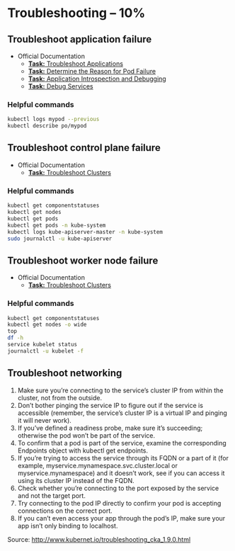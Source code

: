 # Troubleshooting – 10%

## Troubleshoot application failure

- Official Documentation
  - [**Task:** Troubleshoot Applications](https://kubernetes.io/docs/tasks/debug-application-cluster/debug-application/)
  - [**Task:** Determine the Reason for Pod Failure](https://kubernetes.io/docs/tasks/debug-application-cluster/determine-reason-pod-failure/)
  - [**Task:** Application Introspection and Debugging](https://kubernetes.io/docs/tasks/debug-application-cluster/debug-application-introspection/)
  - [**Task:** Debug Services](https://kubernetes.io/docs/tasks/debug-application-cluster/debug-service/)

### Helpful commands

```bash
kubectl logs mypod --previous
kubectl describe po/mypod
```

## Troubleshoot control plane failure

- Official Documentation
  - [**Task:** Troubleshoot Clusters](https://kubernetes.io/docs/tasks/debug-application-cluster/debug-cluster/)

### Helpful commands

```bash
kubectl get componentstatuses
kubectl get nodes
kubectl get pods
kubectl get pods -n kube-system
kubectl logs kube-apiserver-master -n kube-system
sudo journalctl -u kube-apiserver
```

## Troubleshoot worker node failure

- Official Documentation
  - [**Task:** Troubleshoot Clusters](https://kubernetes.io/docs/tasks/debug-application-cluster/debug-cluster/)

### Helpful commands

```bash
kubectl get componentstatuses
kubectl get nodes -o wide
top
df -h
service kubelet status
journalctl -u kubelet -f
```


## Troubleshoot networking

1. Make sure you’re connecting to the service’s cluster IP from within the cluster, not from the outside.
2. Don’t bother pinging the service IP to figure out if the service is accessible (remember, the service’s cluster IP is a virtual IP and pinging it will never work).
3. If you’ve defined a readiness probe, make sure it’s succeeding; otherwise the pod won’t be part of the service.
4. To confirm that a pod is part of the service, examine the corresponding Endpoints object with kubectl get endpoints.
5. If you’re trying to access the service through its FQDN or a part of it (for example, myservice.mynamespace.svc.cluster.local or myservice.mynamespace) and it doesn’t work, see if you can access it using its cluster IP instead of the FQDN.
6. Check whether you’re connecting to the port exposed by the service and not the target port.
7. Try connecting to the pod IP directly to confirm your pod is accepting connections on the correct port.
8. If you can’t even access your app through the pod’s IP, make sure your app isn’t only binding to localhost.

Source: http://www.kubernet.io/troubleshooting_cka_1.9.0.html